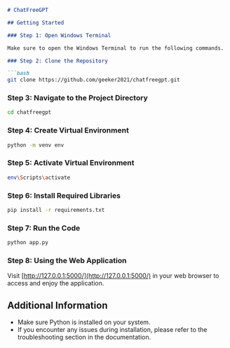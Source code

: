
```markdown
# ChatFreeGPT

## Getting Started

### Step 1: Open Windows Terminal

Make sure to open the Windows Terminal to run the following commands.

### Step 2: Clone the Repository

```bash
git clone https://github.com/geeker2021/chatfreegpt.git
```

### Step 3: Navigate to the Project Directory

```bash
cd chatfreegpt
```

### Step 4: Create Virtual Environment

```bash
python -m venv env
```

### Step 5: Activate Virtual Environment

```bash
env\Scripts\activate
```

### Step 6: Install Required Libraries

```bash
pip install -r requirements.txt
```

### Step 7: Run the Code

```bash
python app.py
```

### Step 8: Using the Web Application

Visit [http://127.0.0.1:5000/](http://127.0.0.1:5000/) in your web browser to access and enjoy the application.

## Additional Information

- Make sure Python is installed on your system.
- If you encounter any issues during installation, please refer to the troubleshooting section in the documentation.
```


